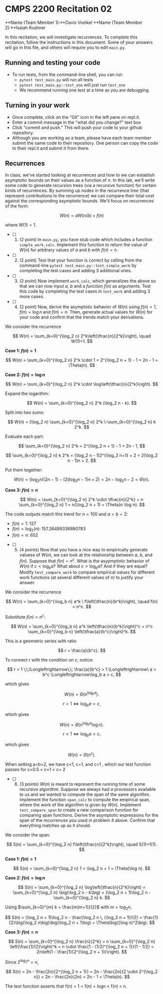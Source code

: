 # CMPS 2200  Recitation 02

**Name (Team Member 1):**Davis Voelkel
**Name (Team Member 2):**Isaiah Kushner

In this recitation, we will investigate recurrences. 
To complete this recitation, follow the instructions in this document. Some of your answers will go in this file, and others will require you to edit `main.py`.



## Running and testing your code
- To run tests, from the command-line shell, you can run
  + `pytest test_main.py` will run all tests
  + `pytest test_main.py::test_one` will just run `test_one`
  + We recommend running one test at a time as you are debugging.

## Turning in your work

- Once complete, click on the "Git" icon in the left pane on repl.it.
- Enter a commit message in the "what did you change?" text box
- Click "commit and push." This will push your code to your github repository.
- Although you are working as a team, please have each team member submit the same code to their repository. One person can copy the code to their repl.it and submit it from there.

## Recurrences

In class, we've started looking at recurrences and how to we can establish asymptotic bounds on their values as a function of $n$. In this lab, we'll write some code to generate recursion trees (via a recursive function) for certain kinds of recurrences. By summing up nodes in the recurrence tree (that represent contributions to the recurrence) we can compare their total cost against the corresponding asymptotic bounds. We'll focus on  recurrences of the form:

$$ W(n) = aW(n/b) + f(n) $$

where $W(1) = 1$.

- [ ] 1. (2 point) In `main.py`, you have stub code which includes a function `simple_work_calc`. Implement this function to return the value of $W(n)$ for arbitrary values of $a$ and $b$ with $f(n)=n$.

- [ ] 2. (2 point) Test that your function is correct by calling from the command-line `pytest test_main.py::test_simple_work` by completing the test cases and adding 3 additional ones.

- [ ] 3. (2 point) Now implement `work_calc`, which generalizes the above so that we can now input $a$, $b$ and a *function* $f(n)$ as arguments. Test this code by completing the test cases in `test_work` and adding 3 more cases.

- [ ] 4. (2 point) Now, derive the asymptotic behavior of $W(n)$ using $f(n) = 1$, $f(n) = \log n$ and $f(n) = n$. Then, generate actual values for $W(n)$ for your code and confirm that the trends match your derivations.

We consider the recurrence

$$
W(n) = \sum_{k=0}^{\log_2 n} 2^k\left(\tfrac{n}{2^k}\right), 
\quad W(1)=1.
$$


**Case 1: $f(n) = 1$**

$$
W(n) = \sum_{k=0}^{\log_2 n} 2^k \cdot 1
= 2^{\log_2 n + 1} - 1
= 2n - 1
= \Theta(n).
$$

**Case 2: $f(n) = \log n$**

$$
W(n) = \sum_{k=0}^{\log_2 n} 2^k \cdot \log\left(\tfrac{n}{2^k}\right).
$$

Expand the logarithm:

$$
W(n) = \sum_{k=0}^{\log_2 n} 2^k (\log_2 n - k).
$$

Split into two sums:

$$
W(n) = (\log_2 n) \sum_{k=0}^{\log_2 n} 2^k \-\sum_{k=0}^{\log_2 n} k 2^k.
$$

Evaluate each part:

$$
\sum_{k=0}^{\log_2 n} 2^k = 2^{\log_2 n + 1} - 1 = 2n - 1,
$$

$$
\sum_{k=0}^{\log_2 n} k 2^k = (\log_2 n - 1)2^{\log_2 n+1} + 2 = 2(\log_2 n - 1)n + 2.
$$

Put them together:

$$
W(n) = (\log_2 n)(2n - 1) - \big(2(\log_2 n - 1)n + 2\big)
= 2n - \log_2 n - 2
= \Theta(n).
$$


**Case 3: $f(n) = n$**

$$
W(n) = \sum_{k=0}^{\log_2 n} 2^k \cdot \tfrac{n}{2^k}
= n \sum_{k=0}^{\log_2 n} 1
= n(\log_2 n + 1)
= \Theta(n \log n).
$$

The code outputs match this trend for $n=100$ and $a=b=2$:

- $f(n) = 1$: 127  
- $f(n) = \log_2(n)$: 157.26489336880783  
- $f(n) = n$: 652


- [ ] 5. (4 points) Now that you have a nice way to empirically generate valuess of $W(n)$, we can look at the relationship between $a$, $b$, and $f(n)$. Suppose that $f(n) = n^c$. What is the asypmptotic behavior of $W(n)$ if $c < \log_b a$? What about $c > \log_b a$? And if they are equal? Modify `test_compare_work` to compare empirical values for different work functions (at several different values of $n$) to justify your answer. 

We consider the recurrence

$$
W(n) = \sum_{k=0}^{\log_b n} a^k \ f\left(\tfrac{n}{b^k}\right),
\quad f(n) = n^c.
$$

Substitute $f(n) = n^c$:

$$
W(n) = \sum_{k=0}^{\log_b n} a^k \left(\tfrac{n}{b^k}\right)^c
= n^c \sum_{k=0}^{\log_b n} \left(\tfrac{a}{b^c}\right)^k.
$$

This is a geometric series with ratio

$$
r = \frac{a}{b^c}.
$$

To connect $r$ with the condition on $c$, notice:

$$
r > 1 \;\;\Longleftrightarrow\;\; \frac{a}{b^c} > 1
\Longleftrightarrow\ a > b^c
\Longleftrightarrow\log_b a > c,
$$

which gives

$$
W(n) = \Theta\big(n^{\log_b a}\big).
$$


$$
r = 1 \Longleftrightarrow\log_b a = c,
$$

which gives

$$
W(n) = \Theta\big(n^{\log_b a}\log n\big).
$$


$$
r < 1 \Longleftrightarrow\log_b a < c,
$$

which gives

$$
W(n) = \Theta(n^c).
$$

When setting a=b=2, we have c<1, c=1, and c>1 , which our test function passes for c=0.5 < c=1 < c= 2
- [ ] 6. (3 points) $W(n)$ is meant to represent the running time of some recursive algorithm. Suppose we always had $a$ processors available to us and we wanted to compute the span of the same algorithm. Implement the function `span_calc` to compute the empirical span, where the work of the algorithm is given by $W(n)$. Implement `test_compare_span` to create a new comparison function for comparing span functions. Derive the asymptotic expressions for the span of the recurrences you used in problem 4 above. Confirm that everything matches up as it should. 

We consider the span:

$$
S(n) = \sum_{k=0}^{\log_2 n} f\left(\tfrac{n}{2^k}\right), \quad S(1)=f(1).
$$


**Case 1: $f(n) = 1$**

$$
S(n) = \sum_{k=0}^{\log_2 n} 1
= \log_2 n + 1
= \Theta(\log n).
$$


**Case 2: $f(n) = \log n$**

$$
S(n) = \sum_{k=0}^{\log_2 n} \log\left(\tfrac{n}{2^k}\right)
= \sum_{k=0}^{\log_2 n} \big(\log_2 n - k\big)
= (\log_2 n + 1)\log_2 n - \sum_{k=0}^{\log_2 n} k.
$$

Using $\sum_{k=0}^{m} k = \frac{m(m+1)}{2}$ with $m=\log_2 n$,

$$
S(n) = (\log_2 n + 1)\log_2 n - \frac{\log_2 n \, (\log_2 n + 1)}{2}
= \frac{1}{2}\big(\log_2 n\big)\big(\log_2 n + 1\big)
= \Theta\big((\log n)^2\big).
$$


**Case 3: $f(n) = n$**

$$
S(n) = \sum_{k=0}^{\log_2 n} \frac{n}{2^k}
= n \sum_{k=0}^{\log_2 n} \left(\frac{1}{2}\right)^k
= n \cdot \frac{1 - (1/2)^{\log_2 n + 1}}{1 - 1/2}
= 2n\left(1 - \frac{1}{2^{\log_2 n + 1}}\right).
$$

Since $2^{\log_2 n} = n$,

$$
S(n) = 2n - \frac{2n}{2^{\log_2 n + 1}}
= 2n - \frac{2n}{2 \cdot 2^{\log_2 n}}
= 2n - \frac{2n}{2n}
= 2n - 1
= \Theta(n).
$$

The test function asserts that f(n) = 1 < f(n) = logn < f(n) = n.
